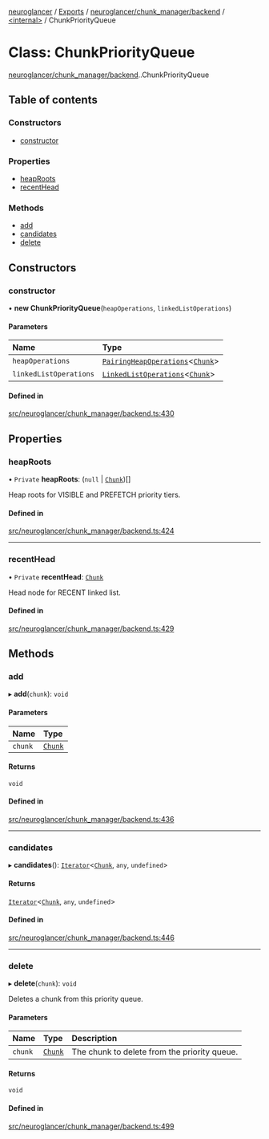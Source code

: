 [neuroglancer](../README.md) / [Exports](../modules.md) / [neuroglancer/chunk\_manager/backend](../modules/neuroglancer_chunk_manager_backend.md) / [<internal\>](../modules/neuroglancer_chunk_manager_backend._internal_.md) / ChunkPriorityQueue

# Class: ChunkPriorityQueue

[neuroglancer/chunk_manager/backend](../modules/neuroglancer_chunk_manager_backend.md).[<internal>](../modules/neuroglancer_chunk_manager_backend._internal_.md).ChunkPriorityQueue

## Table of contents

### Constructors

- [constructor](neuroglancer_chunk_manager_backend._internal_.ChunkPriorityQueue.md#constructor)

### Properties

- [heapRoots](neuroglancer_chunk_manager_backend._internal_.ChunkPriorityQueue.md#heaproots)
- [recentHead](neuroglancer_chunk_manager_backend._internal_.ChunkPriorityQueue.md#recenthead)

### Methods

- [add](neuroglancer_chunk_manager_backend._internal_.ChunkPriorityQueue.md#add)
- [candidates](neuroglancer_chunk_manager_backend._internal_.ChunkPriorityQueue.md#candidates)
- [delete](neuroglancer_chunk_manager_backend._internal_.ChunkPriorityQueue.md#delete)

## Constructors

### constructor

• **new ChunkPriorityQueue**(`heapOperations`, `linkedListOperations`)

#### Parameters

| Name | Type |
| :------ | :------ |
| `heapOperations` | [`PairingHeapOperations`](../interfaces/neuroglancer_util_pairing_heap.PairingHeapOperations.md)<[`Chunk`](neuroglancer_chunk_manager_backend.Chunk.md)\> |
| `linkedListOperations` | [`LinkedListOperations`](../interfaces/neuroglancer_util_linked_list.LinkedListOperations.md)<[`Chunk`](neuroglancer_chunk_manager_backend.Chunk.md)\> |

#### Defined in

[src/neuroglancer/chunk_manager/backend.ts:430](https://github.com/ActiveBrainAtlas2/neuroglancer/blob/034b457d/src/neuroglancer/chunk_manager/backend.ts#L430)

## Properties

### heapRoots

• `Private` **heapRoots**: (``null`` \| [`Chunk`](neuroglancer_chunk_manager_backend.Chunk.md))[]

Heap roots for VISIBLE and PREFETCH priority tiers.

#### Defined in

[src/neuroglancer/chunk_manager/backend.ts:424](https://github.com/ActiveBrainAtlas2/neuroglancer/blob/034b457d/src/neuroglancer/chunk_manager/backend.ts#L424)

___

### recentHead

• `Private` **recentHead**: [`Chunk`](neuroglancer_chunk_manager_backend.Chunk.md)

Head node for RECENT linked list.

#### Defined in

[src/neuroglancer/chunk_manager/backend.ts:429](https://github.com/ActiveBrainAtlas2/neuroglancer/blob/034b457d/src/neuroglancer/chunk_manager/backend.ts#L429)

## Methods

### add

▸ **add**(`chunk`): `void`

#### Parameters

| Name | Type |
| :------ | :------ |
| `chunk` | [`Chunk`](neuroglancer_chunk_manager_backend.Chunk.md) |

#### Returns

`void`

#### Defined in

[src/neuroglancer/chunk_manager/backend.ts:436](https://github.com/ActiveBrainAtlas2/neuroglancer/blob/034b457d/src/neuroglancer/chunk_manager/backend.ts#L436)

___

### candidates

▸ **candidates**(): [`Iterator`](../interfaces/main_module._internal_.Iterator.md)<[`Chunk`](neuroglancer_chunk_manager_backend.Chunk.md), `any`, `undefined`\>

#### Returns

[`Iterator`](../interfaces/main_module._internal_.Iterator.md)<[`Chunk`](neuroglancer_chunk_manager_backend.Chunk.md), `any`, `undefined`\>

#### Defined in

[src/neuroglancer/chunk_manager/backend.ts:446](https://github.com/ActiveBrainAtlas2/neuroglancer/blob/034b457d/src/neuroglancer/chunk_manager/backend.ts#L446)

___

### delete

▸ **delete**(`chunk`): `void`

Deletes a chunk from this priority queue.

#### Parameters

| Name | Type | Description |
| :------ | :------ | :------ |
| `chunk` | [`Chunk`](neuroglancer_chunk_manager_backend.Chunk.md) | The chunk to delete from the priority queue. |

#### Returns

`void`

#### Defined in

[src/neuroglancer/chunk_manager/backend.ts:499](https://github.com/ActiveBrainAtlas2/neuroglancer/blob/034b457d/src/neuroglancer/chunk_manager/backend.ts#L499)
